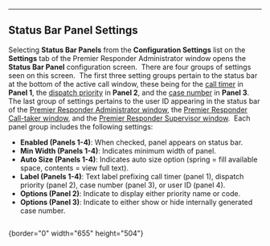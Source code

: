   -------------------------------
  **Status Bar Panel Settings**
  -------------------------------

Selecting **Status Bar Panels** from the **Configuration Settings** list
on the **Settings** tab of the Premier Responder Administrator window
opens the **Status Bar Panel** configuration screen.  There are four
groups of settings seen on this screen.  The first three setting groups
pertain to the status bar at the bottom of the active call window, these
being for the [call timer](All%20Caller%20Questions.htm) in **Panel 1**,
the [dispatch priority](Priorities.htm) in **Panel 2**, and the [case
number](All%20Caller%20Questions.htm) in **Panel 3**.  The last group of
settings pertains to the user ID appearing in the status bar of the
[Premier Responder Administrator
window](911Adviser%20Administrator.htm), the [Premier Responder
Call-taker window](911Adviser%20Call-Taker.htm), and the [Premier
Responder Supervisor window](911Adviser%20Supervisor.htm).  Each panel
group includes the following settings:

-   **Enabled (Panels 1-4)**: When checked, panel appears on status bar.
-   **Min Width (Panels 1-4)**: Indicates minimum width of panel.
-   **Auto Size (Panels 1-4)**: Indicates auto size option (spring =
    fill available space, contents = view full text).
-   **Label (Panels 1-4)**: Text label prefixing call timer (panel 1),
    dispatch priority (panel 2), case number (panel 3), or user ID
    (panel 4).
-   **Options (Panel 2)**: Indicate to display either priority name or
    code.
-   **Options (Panel 3)**: Indicate to either show or hide internally
    generated case number.

<figure><img src=".gitbook/assets/Status%20Bar%20Panel%20Settings_files/image001.png" alt=""><figcaption></figcaption></figure>{border="0"
width="655" height="504"}
